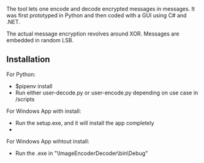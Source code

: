 The tool lets one encode and decode encrypted messages in messages. It was first prototyped in Python and then coded with a GUI using C# and .NET.

The actual message encryption revolves around XOR. Messages are embedded in random LSB.

## Installation
For Python:
- $pipenv install
- Run either user-decode.py or user-encode.py depending on use case in /scripts

For Windows App with install:
- Run the setup.exe, and it will install the app completely
-
For Windows App wihtout install:
- Run the .exe in "\ImageEncoderDecoder\bin\Debug"
